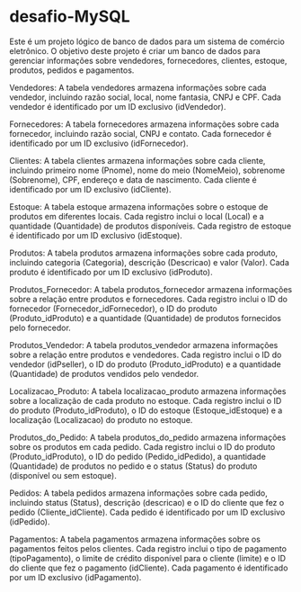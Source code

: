 # desafio-MySQL

Este é um projeto lógico de banco de dados para um sistema de comércio eletrônico.
O objetivo deste projeto é criar um banco de dados para gerenciar informações sobre vendedores, fornecedores, clientes, estoque, produtos, pedidos e pagamentos.

Vendedores: A tabela vendedores armazena informações sobre cada vendedor, incluindo razão social, local, nome fantasia, CNPJ e CPF. Cada vendedor é identificado por um ID exclusivo (idVendedor).

Fornecedores: A tabela fornecedores armazena informações sobre cada fornecedor, incluindo razão social, CNPJ e contato. Cada fornecedor é identificado por um ID exclusivo (idFornecedor).

Clientes: A tabela clientes armazena informações sobre cada cliente, incluindo primeiro nome (Pnome), nome do meio (NomeMeio), sobrenome (Sobrenome), CPF, endereço e data de nascimento. Cada cliente é identificado por um ID exclusivo (idCliente).

Estoque: A tabela estoque armazena informações sobre o estoque de produtos em diferentes locais. Cada registro inclui o local (Local) e a quantidade (Quantidade) de produtos disponíveis. Cada registro de estoque é identificado por um ID exclusivo (idEstoque).

Produtos: A tabela produtos armazena informações sobre cada produto, incluindo categoria (Categoria), descrição (Descricao) e valor (Valor). Cada produto é identificado por um ID exclusivo (idProduto).

Produtos_Fornecedor: A tabela produtos_fornecedor armazena informações sobre a relação entre produtos e fornecedores. Cada registro inclui o ID do fornecedor (Fornecedor_idFornecedor), o ID do produto (Produto_idProduto) e a quantidade (Quantidade) de produtos fornecidos pelo fornecedor.

Produtos_Vendedor: A tabela produtos_vendedor armazena informações sobre a relação entre produtos e vendedores. Cada registro inclui o ID do vendedor (idPseller), o ID do produto (Produto_idProduto) e a quantidade (Quantidade) de produtos vendidos pelo vendedor.

Localizacao_Produto: A tabela localizacao_produto armazena informações sobre a localização de cada produto no estoque. Cada registro inclui o ID do produto (Produto_idProduto), o ID do estoque (Estoque_idEstoque) e a localização (Localizacao) do produto no estoque.

Produtos_do_Pedido: A tabela produtos_do_pedido armazena informações sobre os produtos em cada pedido. Cada registro inclui o ID do produto (Produto_idProduto), o ID do pedido (Pedido_idPedido), a quantidade (Quantidade) de produtos no pedido e o status (Status) do produto (disponível ou sem estoque).

Pedidos: A tabela pedidos armazena informações sobre cada pedido, incluindo status (Status), descrição (descricao) e o ID do cliente que fez o pedido (Cliente_idCliente). Cada pedido é identificado por um ID exclusivo (idPedido).

Pagamentos: A tabela pagamentos armazena informações sobre os pagamentos feitos pelos clientes. Cada registro inclui o tipo de pagamento (tipoPagamento), o limite de crédito disponível para o cliente (limite) e o ID do cliente que fez o pagamento (idCliente). Cada pagamento é identificado por um ID exclusivo (idPagamento).
